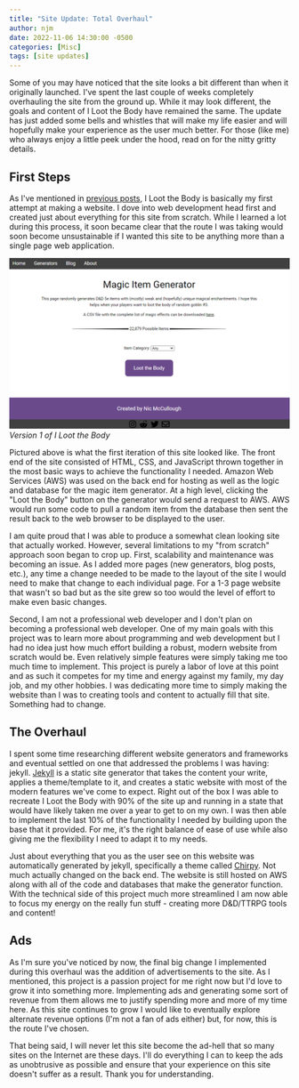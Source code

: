 ```yaml
---
title: "Site Update: Total Overhaul"
author: njm
date: 2022-11-06 14:30:00 -0500
categories: [Misc]
tags: [site updates]
---
```


Some of you may have noticed that the site looks a bit different than when it originally launched. I've spent the last couple of weeks completely overhauling the site from the ground up. While it may look different, the goals and content of I Loot the Body have remained the same. The update has just added some bells and whistles that will make my life easier and will hopefully make your experience as the user much better. For those (like me) who always enjoy a little peek under the hood, read on for the nitty gritty details.

## First Steps

As I've mentioned in [previous posts](https://www.ilootthebody.com/posts/welcome/), I Loot the Body is basically my first attempt at making a website. I dove into web development head first and created just about everything for this site from scratch. While I learned a lot during this process, it soon became clear that the route I was taking would soon become unsustainable if I wanted this site to be anything more than a single page web application.

![Version 1 of I Loot the Body](/assets/img/iltb_v1.PNG)
*Version 1 of I Loot the Body*

Pictured above is what the first iteration of this site looked like. The front end of the site consisted of HTML, CSS, and JavaScript thrown together in the most basic ways to achieve the functionality I needed. Amazon Web Services (AWS) was used on the back end for hosting as well as the logic and database for the magic item generator. At a high level, clicking the "Loot the Body" button on the generator would send a request to AWS. AWS would run some code to pull a random item from the database then sent the result back to the web browser to be displayed to the user.

I am quite proud that I was able to produce a somewhat clean looking site that actually worked. However, several limitations to my "from scratch" approach soon began to crop up. First, scalability and maintenance was becoming an issue. As I added more pages (new generators, blog posts, etc.), any time a change needed to be made to the layout of the site I would need to make that change to each individual page. For a 1-3 page website that wasn't so bad but as the site grew so too would the level of effort to make even basic changes.

Second, I am not a professional web developer and I don't plan on becoming a professional web developer. One of my main goals with this project was to learn more about programming and web development but I had no idea just how much effort building a robust, modern website from scratch would be. Even relatively simple features were simply taking me too much time to implement. This project is purely a labor of love at this point and as such it competes for my time and energy against my family, my day job, and my other hobbies. I was dedicating more time to simply making the website than I was to creating tools and content to actually fill that site. Something had to change.

## The Overhaul

I spent some time researching different website generators and frameworks and eventual settled on one that addressed the problems I was having: jekyll. [Jekyll](https://jekyllrb.com/) is a static site generator that takes the content your write, applies a theme/template to it, and creates a static website with most of the modern features we've come to expect. Right out of the box I was able to recreate I Loot the Body with 90% of the site up and running in a state that would have likely taken me over a year to get to on my own. I was then able to implement the last 10% of the functionality I needed by building upon the base that it provided. For me, it's the right balance of ease of use while also giving me the flexibility I need to adapt it to my needs.

Just about everything that you as the user see on this website was automatically generated by jekyll, specifically a theme called [Chirpy](https://github.com/cotes2020/jekyll-theme-chirpy). Not much actually changed on the back end. The website is still hosted on AWS along with all of the code and databases that make the generator function. With the technical side of this project much more streamlined I am now able to focus my energy on the really fun stuff - creating more D&D/TTRPG tools and content!

## Ads

As I'm sure you've noticed by now, the final big change I implemented during this overhaul was the addition of advertisements to the site. As I mentioned, this project is a passion project for me right now but I'd love to grow it into something more. Implementing ads and generating some sort of revenue from them allows me to justify spending more and more of my time here. As this site continues to grow I would like to eventually explore alternate revenue options (I'm not a fan of ads either) but, for now, this is the route I've chosen.

That being said, I will never let this site become the ad-hell that so many sites on the Internet are these days. I'll do everything I can to keep the ads as unobtrusive as possible and ensure that your experience on this site doesn't suffer as a result. Thank you for understanding.